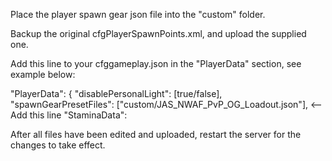 Place the player spawn gear json file into the "custom" folder.

Backup the original cfgPlayerSpawnPoints.xml, and upload the supplied one.

Add this line to your cfggameplay.json in the "PlayerData" section, see example below:


"PlayerData":
	{
		"disablePersonalLight": [true/false],
		"spawnGearPresetFiles": ["custom/JAS_NWAF_PvP_OG_Loadout.json"],   <-- Add this line
		"StaminaData":


After all files have been edited and uploaded, restart the server for the changes to take effect.
